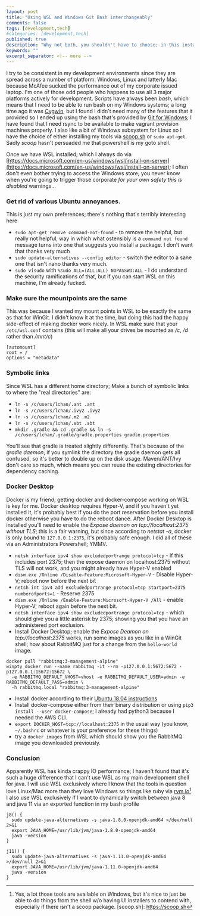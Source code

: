 ```yaml
---
layout: post
title: "Using WSL and Windows Git Bash interchangeably"
comments: false
tags: [development,tech]
#categories: [development,tech]
published: true
description: "Why not both, you shouldn't have to choose; in this instance choice is useful"
keywords: ""
excerpt_separator: <!-- more -->
---
```


I try to be consistent in my development environments since they are spread across a number of platform: Windows, Linux and latterly Mac because McAfee sucked the performance out of my corporate issued laptop. I'm one of those odd people who happens to use all 3 major platforms actively for development. Scripts have always been _bash_, which means that I need to be able to run bash on my Windows systems; a long time ago it was [Cygwin](https://cygwin.com), but I found I didn't need many of the features that it provided so I ended up using the bash that's provided by [Git for Windows](https://git-scm.com/download/win); I have found that I need rsync to be available to make vagrant provision machines properly. I also like a bit of Windows subsystem for Linux so I have the choice of either installing my tools via [scoop.sh]() or `sudo apt-get`. Sadly _scoop_ hasn't persuaded me that powershell is my goto shell.

<!-- more -->

Once we have WSL installed; which I always do via [https://docs.microsoft.com/en-us/windows/wsl/install-on-server](https://docs.microsoft.com/en-us/windows/wsl/install-on-server); I often don't even bother trying to access the Windows store; you never know when you're going to trigger those corporate _for your own safety this is disabled_ warnings...

### Get rid of various Ubuntu annoyances.

This is just my own preferences; there's nothing that's terribly interesting here
* `sudo apt-get remove command-not-found` - to remove the helpful, but really not helpful, way in which what ostensibly is a `command not found` message turns into one that suggests you install a package. I don't want that thanks very much
* `sudo update-alternatives --config editor` - switch the editor to a sane one that isn't nano thanks very much.
* `sudo visudo` with `%sudo ALL=(ALL:ALL) NOPASSWD:ALL` - I do understand the security ramifications of that, but if you can start WSL on this machine, I'm already fucked.

### Make sure the mountpoints are the same

This was because I wanted my mount points in WSL to be exactly the same as that for WinGit. I didn't know it at the time, but doing this had the happy side-effect of making docker work nicely. In WSL make sure that your `/etc/wsl.conf` contains (this will make all your drives be mounted as _/c_, _/d_ rather than _/mnt/c_)

```
[automount]
root = /
options = "metadata"
```

### Symbolic links

Since WSL has a different home directory; Make a bunch of symbolic links to where the "real directories" are:

* `ln -s /c/users/lchan/.ant .ant`
* `ln -s /c/users/lchan/.ivy2 .ivy2`
* `ln -s /c/users/lchan/.m2 .m2`
* `ln -s /c/users/lchan/.sbt .sbt`
* `mkdir .gradle && cd .gradle && ln -s /c/users/lchan/.gradle/gradle.properties gradle.properties`

You'll see that gradle is treated slightly differently. That's because of the _gradle daemon_; if you symlink the directory the gradle daemon gets all confused, so it's better to double up on the disk usage. Maven/ANT/Ivy don't care so much, which means you can reuse the existing directories for dependency caching.

### Docker Desktop

Docker is my friend; getting docker and docker-compose working on WSL is key for me. Docker desktop requires Hyper-V, and if you haven't yet installed it, it's probably best if you do the port reservation before you install docker otherwise you have to do the reboot dance. After Docker Desktop is installed you'll need to enable the _Expose daemon on tcp://localhost:2375 without TLS_; this is a fair warning, but since according to _netstat -a_, docker is only bound to `127.0.0.1:2375`, it's probably safe enough. I did all of these via an Administrators Powershell; YMMV.

* `netsh interface ipv4 show excludedportrange protocol=tcp` - If this includes port 2375; then the expose daemon on localhost:2375 without TLS will not work, and you might already have Hyper-V enabled
* `dism.exe /Online /Disable-Feature:Microsoft-Hyper-V` - Disable Hyper-V; reboot now before the next bit
* `netsh int ipv4 add excludedportrange protocol=tcp startport=2375 numberofports=1` - Reserve 2375
* `dism.exe /Online /Enable-Feature:Microsoft-Hyper-V /All` - enable Hyper-V; reboot again before the next bit.
* `netsh interface ipv4 show excludedportrange protocol=tcp` - which should give you a little asterisk by 2375; showing you that you have an administered port exclusion.
* Install Docker Desktop; enable the _Expose Deamon on tcp://localhost:2375_ works, run some images as you like in a WinGit shell; how about RabbitMQ just for a change from the `hello-world` image.
```
docker pull "rabbitmq:3-management-alpine"
winpty docker run --name rabbitmq -it --rm -p127.0.0.1:5672:5672 -p127.0.0.1:15672:15672 \
  -e RABBITMQ_DEFAULT_VHOST=vhost -e RABBITMQ_DEFAULT_USER=admin -e RABBITMQ_DEFAULT_PASS=admin \
  -h rabbitmq.local "rabbitmq:3-management-alpine"
```
* Install docker according to their [Ubuntu 18.04 instructions](https://docs.docker.com/install/linux/docker-ce/ubuntu/)
* Install docker-compose either from their binary distribution or using `pip3 install --user docker-compose`; I already had python3 because I needed the AWS CLI.
* `export DOCKER_HOST=tcp://localhost:2375` in the usual way (you know, `~/.bashrc` or whatever is your preference for these things)
* try a `docker images` from WSL which should show you the RabbitMQ image you downloaded previously.

### Conclusion

Apparently WSL has kinda crappy IO performance; I haven't found that it's such a huge difference that I can't use WSL as my main development shell for java. I will use WSL exclusively where I know that the tools in question love Linux/Mac more than they love Windows so things like ruby via [rvm.io](https://rvm.io)[^1]. I also use WSL exclusively if I want to dynamically switch between java 8 and java 11 via an exported function in my bash profile

```
j8() {
  sudo update-java-alternatives -s java-1.8.0-openjdk-amd64 >/dev/null 2>&1
  export JAVA_HOME=/usr/lib/jvm/java-1.8.0-openjdk-amd64
  java -version
}

j11() {
  sudo update-java-alternatives -s java-1.11.0-openjdk-amd64 >/dev/null 2>&1
  export JAVA_HOME=/usr/lib/jvm/java-1.11.0-openjdk-amd64
  java -version
}
```

[^1]: Yes, a lot those tools are available on Windows, but it's nice to just be able to do things from the shell w/o having UI installers to contend with, especially if there isn't a scoop package.
[scoop.sh]: https://scoop.sh
